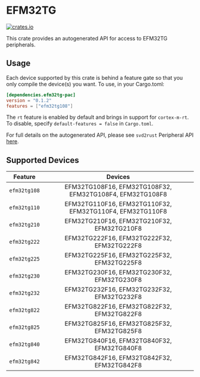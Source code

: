 # EFM32TG
    
[![crates.io](https://img.shields.io/crates/v/efm32tg-pac?label=efm32tg)](https://crates.io/crates/efm32tg-pac)

This crate provides an autogenerated API for access to EFM32TG peripherals.

## Usage

Each device supported by this crate is behind a feature gate so that you only
compile the device(s) you want. To use, in your Cargo.toml:

```toml
[dependencies.efm32tg-pac]
version = "0.1.2"
features = ["efm32tg108"]
```

The `rt` feature is enabled by default and brings in support for `cortex-m-rt`.
To disable, specify `default-features = false` in `Cargo.toml`.

For full details on the autogenerated API, please see `svd2rust` Peripheral API [here].

[here]: https://docs.rs/svd2rust/0.28.0/svd2rust/#peripheral-api

## Supported Devices
| Feature | Devices |
|:-----:|:-------:|
|`efm32tg108`|EFM32TG108F16, EFM32TG108F32, EFM32TG108F4, EFM32TG108F8|
|`efm32tg110`|EFM32TG110F16, EFM32TG110F32, EFM32TG110F4, EFM32TG110F8|
|`efm32tg210`|EFM32TG210F16, EFM32TG210F32, EFM32TG210F8|
|`efm32tg222`|EFM32TG222F16, EFM32TG222F32, EFM32TG222F8|
|`efm32tg225`|EFM32TG225F16, EFM32TG225F32, EFM32TG225F8|
|`efm32tg230`|EFM32TG230F16, EFM32TG230F32, EFM32TG230F8|
|`efm32tg232`|EFM32TG232F16, EFM32TG232F32, EFM32TG232F8|
|`efm32tg822`|EFM32TG822F16, EFM32TG822F32, EFM32TG822F8|
|`efm32tg825`|EFM32TG825F16, EFM32TG825F32, EFM32TG825F8|
|`efm32tg840`|EFM32TG840F16, EFM32TG840F32, EFM32TG840F8|
|`efm32tg842`|EFM32TG842F16, EFM32TG842F32, EFM32TG842F8|
